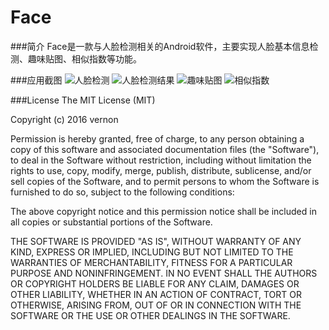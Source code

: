 Face
============================================
###简介
Face是一款与人脸检测相关的Android软件，主要实现人脸基本信息检测、趣味贴图、相似指数等功能。

###应用截图
![](https://github.com/VernonVan/Face/raw/master/Resource/1.jpg "人脸检测")
![](https://github.com/VernonVan/Face/raw/master/Resource/2.jpg "人脸检测结果")
![](https://github.com/VernonVan/Face/raw/master/Resource/3.jpg "趣味贴图")
![](https://github.com/VernonVan/Face/raw/master/Resource/4.jpg "相似指数")

###License
The MIT License (MIT)

Copyright (c) 2016 vernon

Permission is hereby granted, free of charge, to any person obtaining a copy of this software and associated documentation files (the "Software"), to deal in the Software without restriction, including without limitation the rights to use, copy, modify, merge, publish, distribute, sublicense, and/or sell copies of the Software, and to permit persons to whom the Software is furnished to do so, subject to the following conditions:

The above copyright notice and this permission notice shall be included in all copies or substantial portions of the Software.

THE SOFTWARE IS PROVIDED "AS IS", WITHOUT WARRANTY OF ANY KIND, EXPRESS OR IMPLIED, INCLUDING BUT NOT LIMITED TO THE WARRANTIES OF MERCHANTABILITY, FITNESS FOR A PARTICULAR PURPOSE AND NONINFRINGEMENT. IN NO EVENT SHALL THE AUTHORS OR COPYRIGHT HOLDERS BE LIABLE FOR ANY CLAIM, DAMAGES OR OTHER LIABILITY, WHETHER IN AN ACTION OF CONTRACT, TORT OR OTHERWISE, ARISING FROM, OUT OF OR IN CONNECTION WITH THE SOFTWARE OR THE USE OR OTHER DEALINGS IN THE SOFTWARE.
